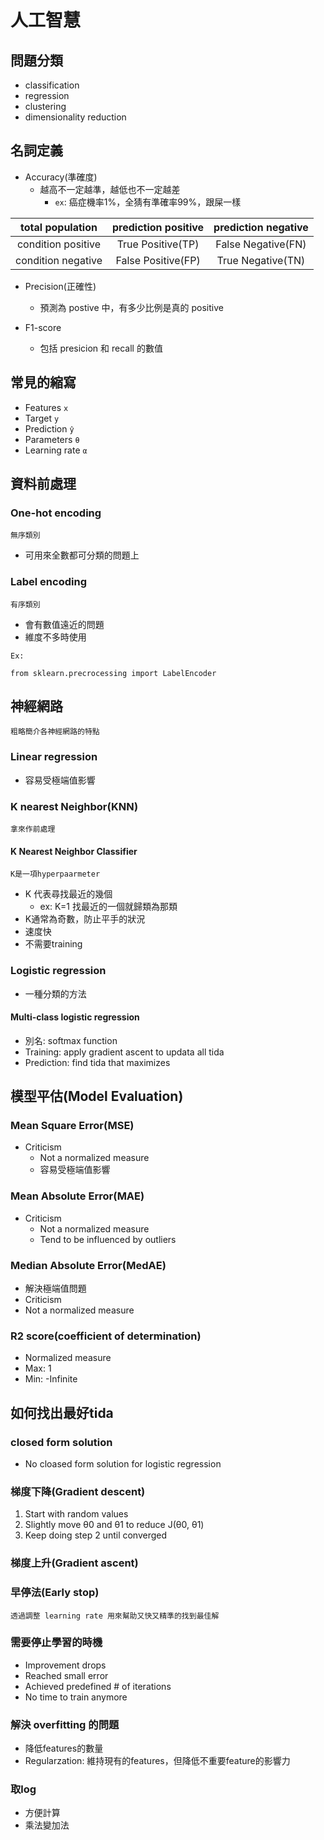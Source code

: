 # 人工智慧

## 問題分類
* classification
* regression
* clustering
* dimensionality reduction

## 名詞定義
* Accuracy(準確度)
  * 越高不一定越準，越低也不一定越差
    * `ex`: 癌症機率1%，全猜有準確率99%，跟屎一樣

|total population|prediction positive|prediction negative|
|:---:|:---:|:---:|
|condition positive|True Positive(TP)|False Negative(FN)|
|condition negative|False Positive(FP)|True Negative(TN)|

* Precision(正確性)
  * 預測為 postive 中，有多少比例是真的 positive

* F1-score
  * 包括 presicion 和 recall 的數值

## 常見的縮寫
* Features `x`
* Target `y`
* Prediction `ŷ`
* Parameters `θ`
* Learning rate `α`

## 資料前處理

### One-hot encoding
`無序類別`
* 可用來全數都可分類的問題上

### Label encoding
`有序類別`
* 會有數值遠近的問題
* 維度不多時使用

`Ex:`
```
from sklearn.precrocessing import LabelEncoder
```

## 神經網路
`粗略簡介各神經網路的特點`
### Linear regression
* 容易受極端值影響

### K nearest Neighbor(KNN)
`拿來作前處理`

#### K Nearest Neighbor Classifier
`K是一項hyperpaarmeter`
* K 代表尋找最近的幾個
  * ex: K=1 找最近的一個就歸類為那類
* K通常為奇數，防止平手的狀況
* 速度快
* 不需要training

### Logistic regression
* 一種分類的方法

#### Multi-class logistic regression
* 別名: softmax function
* Training: apply gradient ascent to updata all tida
* Prediction: find tida that maximizes

## 模型平估(Model Evaluation)

### Mean Square Error(MSE)
* Criticism
  * Not a normalized measure
  * 容易受極端值影響

### Mean Absolute Error(MAE)
* Criticism
  * Not a normalized measure
  * Tend to be influenced by outliers

### Median Absolute Error(MedAE)
* 解決極端值問題
* Criticism
 * Not a normalized measure

### R2 score(coefficient of determination)
* Normalized measure
* Max: 1
* Min: -Infinite


## 如何找出最好tida

### closed form solution
* No cloased form solution for logistic regression

### 梯度下降(Gradient descent)
1. Start with random values
2. Slightly move θ0 and θ1 to reduce J(θ0, θ1)
3. Keep doing step 2 until converged

### 梯度上升(Gradient ascent)

### 早停法(Early stop)
`透過調整 learning rate 用來幫助又快又精準的找到最佳解`

### 需要停止學習的時機
* Improvement drops
* Reached small error
* Achieved predefined # of iterations
* No time to train anymore

### 解決 overfitting 的問題
* 降低features的數量
* Regularzation: 維持現有的features，但降低不重要feature的影響力

### 取log
* 方便計算
* 乘法變加法

